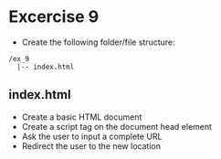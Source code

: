 # Excercise 9

* Create the following folder/file structure:
```
/ex_9
  |-- index.html
```

## index.html
* Create a basic HTML document
* Create a script tag on the document head element
* Ask the user to input a complete URL
* Redirect the user to the new location